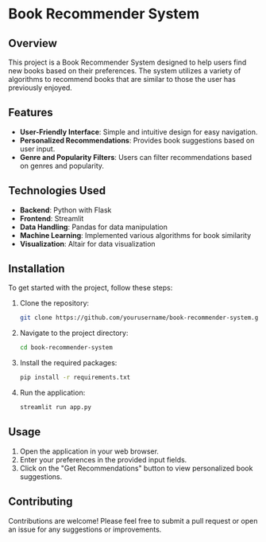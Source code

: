 # Book Recommender System

## Overview
This project is a Book Recommender System designed to help users find new books based on their preferences. The system utilizes a variety of algorithms to recommend books that are similar to those the user has previously enjoyed.

## Features
- **User-Friendly Interface**: Simple and intuitive design for easy navigation.
- **Personalized Recommendations**: Provides book suggestions based on user input.
- **Genre and Popularity Filters**: Users can filter recommendations based on genres and popularity.

## Technologies Used
- **Backend**: Python with Flask
- **Frontend**: Streamlit
- **Data Handling**: Pandas for data manipulation
- **Machine Learning**: Implemented various algorithms for book similarity
- **Visualization**: Altair for data visualization

## Installation
To get started with the project, follow these steps:

1. Clone the repository:
   ```bash
   git clone https://github.com/yourusername/book-recommender-system.git
   ```

2. Navigate to the project directory:
   ```bash
   cd book-recommender-system
   ```

3. Install the required packages:
   ```bash
   pip install -r requirements.txt
   ```

4. Run the application:
   ```bash
   streamlit run app.py
   ```

## Usage
1. Open the application in your web browser.
2. Enter your preferences in the provided input fields.
3. Click on the "Get Recommendations" button to view personalized book suggestions.

## Contributing
Contributions are welcome! Please feel free to submit a pull request or open an issue for any suggestions or improvements.

